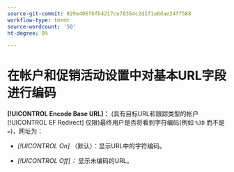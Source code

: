 ```yaml
---
source-git-commit: 029e406fbfb4217ce78364c2d1f1a6dae24ff588
workflow-type: tm+mt
source-wordcount: '50'
ht-degree: 0%

---
```

# 在帐户和促销活动设置中对基本URL字段进行编码

**[!UICONTROL Encode Base URL]：** (具有目标URL和跟踪类型的帐户 [!UICONTROL EF Redirect] 仅限)最终用户是否将看到字符编码(例如 `%3D` 而不是 `=`)，网址为：

* *[!UICONTROL On]* （默认）：显示URL中的字符编码。

* *[!UICONTROL Off]：* 显示未编码的URL。
